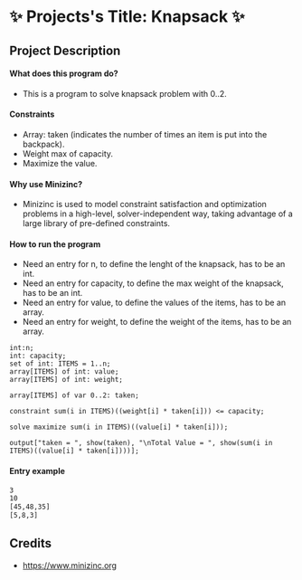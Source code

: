 # ✨ Projects's Title: Knapsack ✨

## Project Description

#### What does this program do?
* This is a program to solve knapsack problem with 0..2.

#### Constraints
* Array: taken (indicates the number of times an item is put into the backpack).
* Weight max of capacity.
* Maximize the value.

#### Why use Minizinc?
* Minizinc is used to model constraint satisfaction and optimization problems in a high-level, solver-independent way, taking advantage of a large library of pre-defined constraints.

#### How to run the program
* Need an entry for n, to define the lenght of the knapsack, has to be an  int.
* Need an entry for capacity, to define the max weight of the knapsack, has to be an int.
* Need an entry for value, to define the values of the items, has to be an array.
* Need an entry for weight, to define the weight of the items, has to be an array.

```minizinc
int:n; 
int: capacity; 
set of int: ITEMS = 1..n; 
array[ITEMS] of int: value; 
array[ITEMS] of int: weight;

array[ITEMS] of var 0..2: taken;

constraint sum(i in ITEMS)((weight[i] * taken[i])) <= capacity;

solve maximize sum(i in ITEMS)((value[i] * taken[i]));

output["taken = ", show(taken), "\nTotal Value = ", show(sum(i in ITEMS)((value[i] * taken[i])))];
```

#### Entry example

```txt
3
10
[45,48,35]
[5,8,3]
```

## Credits
* https://www.minizinc.org